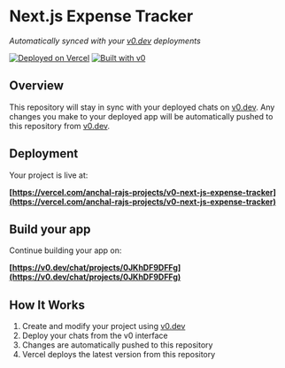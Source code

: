 # Next.js Expense Tracker

*Automatically synced with your [v0.dev](https://v0.dev) deployments*

[![Deployed on Vercel](https://img.shields.io/badge/Deployed%20on-Vercel-black?style=for-the-badge&logo=vercel)](https://vercel.com/anchal-rajs-projects/v0-next-js-expense-tracker)
[![Built with v0](https://img.shields.io/badge/Built%20with-v0.dev-black?style=for-the-badge)](https://v0.dev/chat/projects/0JKhDF9DFFg)

## Overview

This repository will stay in sync with your deployed chats on [v0.dev](https://v0.dev).
Any changes you make to your deployed app will be automatically pushed to this repository from [v0.dev](https://v0.dev).

## Deployment

Your project is live at:

**[https://vercel.com/anchal-rajs-projects/v0-next-js-expense-tracker](https://vercel.com/anchal-rajs-projects/v0-next-js-expense-tracker)**

## Build your app

Continue building your app on:

**[https://v0.dev/chat/projects/0JKhDF9DFFg](https://v0.dev/chat/projects/0JKhDF9DFFg)**

## How It Works

1. Create and modify your project using [v0.dev](https://v0.dev)
2. Deploy your chats from the v0 interface
3. Changes are automatically pushed to this repository
4. Vercel deploys the latest version from this repository

